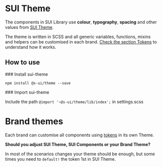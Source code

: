 # SUI Theme

The components in SUI Library use **colour**, **typography**, **spacing** and other values from [SUI Theme](https://github.com/SUI-Components/sui/tree/master/packages/sui-theme).

The theme is written in SCSS and all generic variables, functions, mixins and helpers can be customised in each brand. [Check the section Tokens](Tokens.md) to understand how it works.

## How to use

### Install sui-theme

`npm install @s-ui/theme --save`

### Import sui-theme

Include the path `@import '~@s-ui/theme/lib/index';` in settings.scss

# Brand themes

Each brand can customise all components using [tokens](Tokens.md) in its own Theme.

**Should you adjust SUI Theme, SUI Components or your Brand Theme?**

In most of the scenarios changes your theme should be enough, but some times you need to `default!` the token 1st in SUI Theme.


